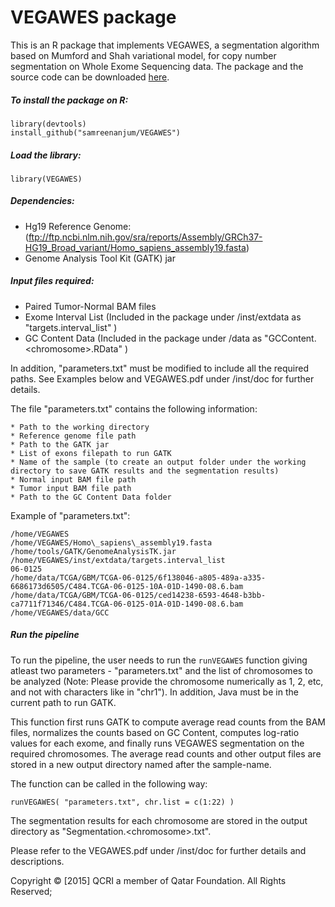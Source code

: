 # VEGAWES package

This is an R package that implements VEGAWES, a segmentation algorithm based on Mumford and Shah variational model, for copy number segmentation on Whole Exome Sequencing data. 
The package and the source code can be downloaded [here](https://github.com/samreenanjum/VEGAWES). 

##### To install the package on R:

    library(devtools)
    install_github("samreenanjum/VEGAWES")

##### Load the library:

    library(VEGAWES)

##### Dependencies:
* Hg19 Reference Genome: (ftp://ftp.ncbi.nlm.nih.gov/sra/reports/Assembly/GRCh37-HG19_Broad_variant/Homo_sapiens_assembly19.fasta)
* Genome Analysis Tool Kit (GATK) jar


##### Input files required: 

* Paired Tumor-Normal BAM files
* Exome Interval List (Included in the package under /inst/extdata as "targets.interval\_list" )
* GC Content Data (Included in the package under /data as "GCContent.\<chromosome\>.RData" )

In addition, "parameters.txt" must be modified to include all the required paths. See Examples below and VEGAWES.pdf under /inst/doc for further details.

The file "parameters.txt" contains the following information:

    * Path to the working directory
    * Reference genome file path
    * Path to the GATK jar
    * List of exons filepath to run GATK
    * Name of the sample (to create an output folder under the working directory to save GATK results and the segmentation results)
    * Normal input BAM file path
    * Tumor input BAM file path
    * Path to the GC Content Data folder

Example of "parameters.txt":

    /home/VEGAWES
    /home/VEGAWES/Homo\_sapiens\_assembly19.fasta
    /home/tools/GATK/GenomeAnalysisTK.jar
    /home/VEGAWES/inst/extdata/targets.interval_list
    06-0125
    /home/data/TCGA/GBM/TCGA-06-0125/6f138046-a805-489a-a335-6686173d6505/C484.TCGA-06-0125-10A-01D-1490-08.6.bam
    /home/data/TCGA/GBM/TCGA-06-0125/ced14238-6593-4648-b3bb-ca7711f71346/C484.TCGA-06-0125-01A-01D-1490-08.6.bam
    /home/VEGAWES/data/GCC



##### Run the pipeline

To run the pipeline, the user needs to run the `runVEGAWES` function giving atleast two parameters - "parameters.txt" and the list of chromosomes to be analyzed (Note: Please provide the chromosome numerically as 1, 2, etc, and not with characters like in "chr1"). In addition, Java must be in the current path to run GATK.

This function first runs GATK to compute average read counts from the BAM files, normalizes the counts based on GC Content, computes log-ratio values for each exome, and finally runs VEGAWES segmentation on the required chromosomes. The average read counts and other output files are stored in a new output directory named after the sample-name. 

The function can be called in the following way:

    runVEGAWES( "parameters.txt", chr.list = c(1:22) )

The segmentation results for each chromosome are stored in the output directory as "Segmentation.\<chromosome\>.txt". 





Please refer to the VEGAWES.pdf under /inst/doc for further details and descriptions.

Copyright © [2015] QCRI a member of Qatar Foundation. All Rights Reserved;  
